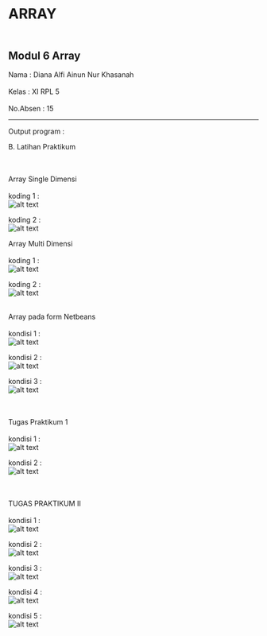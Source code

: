 # ARRAY

<br> Modul 6 Array </br>
-----------------------------------------

Nama  : Diana Alfi Ainun Nur Khasanah<br><br>
Kelas : XI RPL 5<br><br>
No.Absen : 15

-----------------------------------------
Output program : 

B. Latihan Praktikum <br><br><br>

Array Single Dimensi<br><br>
koding 1 : <br>
![alt text](https://github.com/diananur/ARRAY/blob/master/1.PNG)<br>

koding 2 : <br>
![alt text](https://github.com/diananur/ARRAY/blob/master/2.PNG)<br>

Array Multi Dimensi<br><br>
koding 1 : <br>
![alt text](https://github.com/diananur/ARRAY/blob/master/3.PNG)<br>

koding 2 : <br>
![alt text](https://github.com/diananur/ARRAY/blob/master/PAPAT.PNG)<br><br>

Array pada form Netbeans<br><br>
kondisi 1 : <br>
![alt text](https://github.com/diananur/ARRAY/blob/master/5.PNG)<br>

kondisi 2 : <br>
![alt text](https://github.com/diananur/ARRAY/blob/master/6.PNG)<br>

kondisi 3 : <br>
![alt text](https://github.com/diananur/ARRAY/blob/master/7.PNG)<br><br><br>

Tugas Praktikum 1 <br><br>
kondisi 1 : <br>
![alt text](https://github.com/diananur/ARRAY/blob/master/prak1.PNG)<br>

kondisi 2 : <br>
![alt text](https://github.com/diananur/ARRAY/blob/master/prak1a.PNG)<br><br><br>

TUGAS PRAKTIKUM II<br><br>
kondisi 1 : <br>
![alt text](https://github.com/diananur/ARRAY/blob/master/10.PNG)<br>

kondisi 2 : <br>
![alt text](https://github.com/diananur/ARRAY/blob/master/8.PNG)<br>

kondisi 3 : <br>
![alt text](https://github.com/diananur/ARRAY/blob/master/9.PNG)<br>

kondisi 4 : <br>
![alt text](https://github.com/diananur/ARRAY/blob/master/11.PNG)<br>

kondisi 5 : <br>
![alt text](https://github.com/diananur/ARRAY/blob/master/12.PNG)<br>
